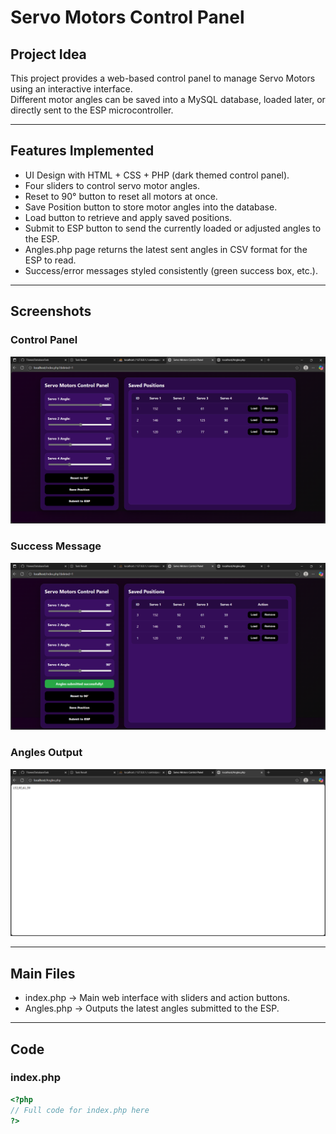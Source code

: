 # Servo Motors Control Panel

## Project Idea
This project provides a web-based control panel to manage Servo Motors using an interactive interface.  
Different motor angles can be saved into a MySQL database, loaded later, or directly sent to the ESP microcontroller.

---

## Features Implemented
- UI Design with HTML + CSS + PHP (dark themed control panel).  
- Four sliders to control servo motor angles.  
- Reset to 90° button to reset all motors at once.  
- Save Position button to store motor angles into the database.  
- Load button to retrieve and apply saved positions.  
- Submit to ESP button to send the currently loaded or adjusted angles to the ESP.  
- Angles.php page returns the latest sent angles in CSV format for the ESP to read.  
- Success/error messages styled consistently (green success box, etc.).  

---

## Screenshots
### Control Panel
![Control Panel](./Screenshot%202025-10-25%20003344.png)

### Success Message
![Success Message](./Screenshot%202025-10-25%20003416.png)

### Angles Output
![Angles Output](./Screenshot%202025-10-25%20003426.png)

---

## Main Files
- index.php → Main web interface with sliders and action buttons.  
- Angles.php → Outputs the latest angles submitted to the ESP.  

---

## Code
### index.php
```php
<?php
// Full code for index.php here
?>
